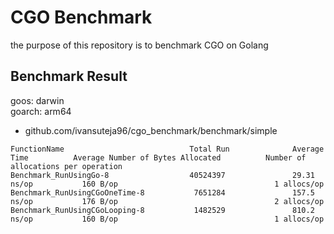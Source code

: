 # CGO Benchmark
the purpose of this repository is to benchmark CGO on Golang

## Benchmark Result

goos: darwin <br />
goarch: arm64

- github.com/ivansuteja96/cgo_benchmark/benchmark/simple
```
FunctionName                            Total Run              Average Time          Average Number of Bytes Allocated          Number of allocations per operation 
Benchmark_RunUsingGo-8                  40524397               29.31 ns/op           160 B/op                                   1 allocs/op
Benchmark_RunUsingCGoOneTime-8           7651284               157.5 ns/op           176 B/op                                   2 allocs/op
Benchmark_RunUsingCGoLooping-8           1482529               810.2 ns/op           160 B/op                                   1 allocs/op
```
